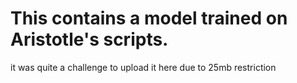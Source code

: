 # This contains a model trained on Aristotle's scripts.
it was quite a challenge to upload it here due to 25mb restriction
